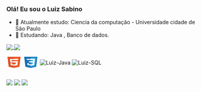 ### Olá! Eu sou o Luiz Sabino



- 🔭 Atualmente estudo: Ciencia da computação - Universidade cidade de São Paulo
- 🌱 Estudando: Java , Banco de dados.

<div>

  <a href = "https://github.com/luizsabinoo">
 <a href="https://github.com/luizsabinoo/github-readme-stats">
  <img height=200 align="center" src="https://github-readme-stats.vercel.app/api?username=luizsabinoo&show_icons=true&theme=dark" />
</a>
    <a href="https://github.com/luizsabinoo/convoychat">
  <img height=200 align="center" src="https://github-readme-stats.vercel.app/api/top-langs?username=luizsabinoo&show_icons=true&theme=dark&layout=compact&langs_count=8&card_width=320" />
</a>
</div>
<div style="display: inline_block"><br>
  <img align="center" alt="Luiz-HTML" height="30" width="40" src="https://raw.githubusercontent.com/devicons/devicon/master/icons/html5/html5-original.svg">
  <img align="center" alt="Luiz-CSS" height="30" width="40" src="https://raw.githubusercontent.com/devicons/devicon/master/icons/css3/css3-original.svg">
  <img align ="center" alt="Luiz-Java" height="30" width="40" src="https://cdn.jsdelivr.net/gh/devicons/devicon/icons/java/java-original.svg">
   <img align ="center" alt="Luiz-SQL" height="30" width="40" src="https://cdn.jsdelivr.net/gh/devicons/devicon/icons/mysql/mysql-original.svg">
          
</div>

##

<div>
  <a href="https://www.instagram.com/luiz_sabinoo" target="_blank"><img src="https://img.shields.io/badge/-Instagram-%23E4405F?style=for-the-badge&logo=instagram&logoColor=white" target="_blank"></a>
  <a href = "mailto:contatorafaballerini@gmail.com"><img src="https://img.shields.io/badge/-Gmail-%23333?style=for-the-badge&logo=gmail&logoColor=white" target="_blank"></a>
  <a href="https://www.linkedin.com/in/luiz-junior-99514428a/" target="_blank"><img src="https://img.shields.io/badge/-LinkedIn-%230077B5?style=for-the-badge&logo=linkedin&logoColor=white" target="_blank"></a> 
</div>
